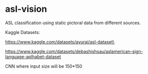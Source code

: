 # asl-vision
ASL classification using static pictoral data from different sources.

Kaggle Datasets:

https://www.kaggle.com/datasets/ayuraj/asl-dataset\

https://www.kaggle.com/datasets/debashishsau/aslamerican-sign-language-aplhabet-dataset

CNN where input size will be 150*150
